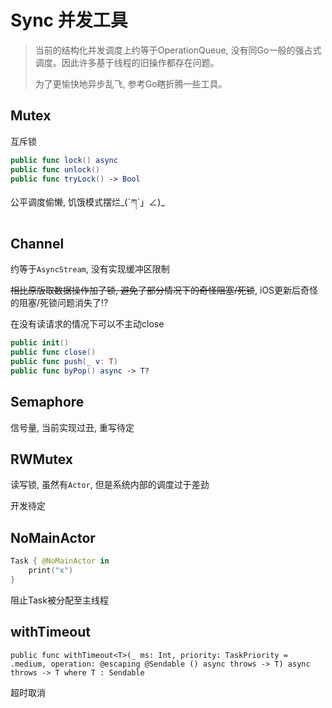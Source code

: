 # Sync 并发工具

> 当前的结构化并发调度上约等于OperationQueue, 没有同Go一般的强占式调度。因此许多基于线程的旧操作都存在问题。
>
> 为了更愉快地异步乱飞, 参考Go瞎折腾一些工具。



## Mutex

互斥锁

```swift
public func lock() async
public func unlock()
public func tryLock() -> Bool
```

公平调度偷懒, 饥饿模式摆烂\_(ˊཀˋ」∠)_



## Channel

约等于`AsyncStream`, 没有实现缓冲区限制

<del>相比原版取数据操作加了锁, 避免了部分情况下的奇怪阻塞/死锁</del>, iOS更新后奇怪的阻塞/死锁问题消失了!?

在没有读请求的情况下可以不主动close

```swift
public init()
public func close()
public func push(_ v: T)
public func byPop() async -> T?
```



## Semaphore

信号量, 当前实现过丑, 重写待定



## RWMutex

读写锁, 虽然有`Actor`, 但是系统内部的调度过于差劲

开发待定



## NoMainActor

```swift
Task { @NoMainActor in
    print("x")
}
```

阻止Task被分配至主线程

## withTimeout

```
public func withTimeout<T>(_ ms: Int, priority: TaskPriority = .medium, operation: @escaping @Sendable () async throws -> T) async throws -> T where T : Sendable
```

超时取消
